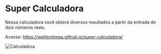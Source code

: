 # Super Calculadora
Nessa calculadora você obterá diversos resultados a partir da entrada de dois números reais.

Acesse: https://welitonlimaa.github.io/super-calculadora/

![Calculadora](https://user-images.githubusercontent.com/108986668/217551952-07e54db2-0463-4584-aac7-89d7cd4e48c7.png)
